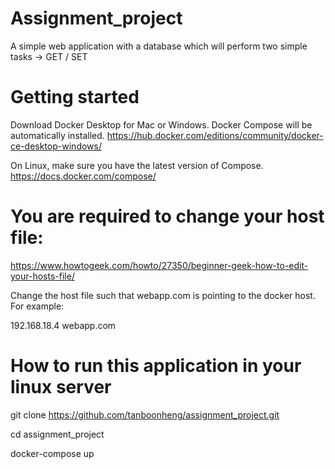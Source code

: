 # Assignment_project

A simple web application with a database which will perform two simple tasks -> GET / SET

# Getting started
Download Docker Desktop for Mac or Windows. Docker Compose will be automatically installed. 
https://hub.docker.com/editions/community/docker-ce-desktop-windows/

On Linux, make sure you have the latest version of Compose. https://docs.docker.com/compose/ 

# You are required to change your host file:
https://www.howtogeek.com/howto/27350/beginner-geek-how-to-edit-your-hosts-file/

Change the host file such that webapp.com is pointing to the docker host.
For example:

192.168.18.4 webapp.com

# How to run this application in your linux server
git clone https://github.com/tanboonheng/assignment_project.git

cd assignment_project

docker-compose up
